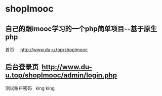 # shopImooc

自己的跟imooc学习的一个php简单项目--基于原生php
----------------------------
首页        http://www.du-u.top/shopImooc

后台登录页  http://www.du-u.top/shopImooc/admin/login.php  
----------------------------
测试账户密码   king  king
